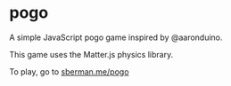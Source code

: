 # pogo
A simple JavaScript pogo game inspired by @aaronduino.

This game uses the Matter.js physics library.

To play, go to [sberman.me/pogo](sberman.me/pogo)
